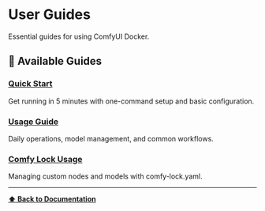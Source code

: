 # User Guides

Essential guides for using ComfyUI Docker.

## 📖 Available Guides

### [Quick Start](quick-start.md)
Get running in 5 minutes with one-command setup and basic configuration.

### [Usage Guide](usage.md)
Daily operations, model management, and common workflows.

### [Comfy Lock Usage](comfy-lock-usage.md)
Managing custom nodes and models with comfy-lock.yaml.

---

**[⬆ Back to Documentation](../index.md)** 